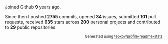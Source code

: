 Joined Github **9** years ago.

Since then I pushed **2755** commits, opened **34** issues, submitted **101** pull requests, received **635** stars across **200** personal projects and contributed to **29** public repositories.

<p align="right"><sub>Generated using <a href="https://github.com/marketplace/actions/profile-readme-stats">teoxoy/profile-readme-stats</a></sub></p>

